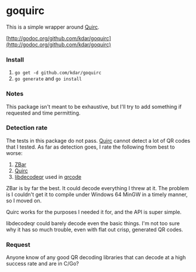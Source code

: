 goquirc
=======

This is a simple wrapper around [Quirc](https://github.com/dlbeer/quirc).

[http://godoc.org/github.com/kdar/goquirc](http://godoc.org/github.com/kdar/goquirc)

### Install

1. `go get -d github.com/kdar/goquirc`
2. `go generate` and `go install`

### Notes

This package isn't meant to be exhaustive, but I'll try to add something if requested and time permitting.

### Detection rate

The tests in this package do not pass. [Quirc](https://github.com/dlbeer/quirc) cannot detect a lot of QR codes that I tested. As far as detection goes, I rate the following from best to worse:

1. [ZBar](https://github.com/ZBar/ZBar)
2. [Quirc](https://github.com/dlbeer/quirc)
3. [libdecodeqr](https://github.com/josephholsten/libdecodeqr) used in [qrcode](https://github.com/chai2010/qrcode)

ZBar is by far the best. It could decode everything I threw at it. The problem is I couldn't get it to compile under Windows 64 MinGW in a timely manner, so I moved on.

Quirc works for the purposes I needed it for, and the API is super simple.

libdecodeqr could barely decode even the basic things. I'm not too sure why it has so much trouble, even with flat out crisp, generated QR codes.

### Request

Anyone know of any good QR decoding libraries that can decode at a high success rate and are in C/Go?
